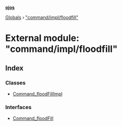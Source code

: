 **[ojos](../README.md)**

[Globals](../README.md) › ["command/impl/floodfill"](_command_impl_floodfill_.md)

# External module: "command/impl/floodfill"

## Index

### Classes

* [Command_floodFillImpl](../classes/_command_impl_floodfill_.command_floodfillimpl.md)

### Interfaces

* [Command_floodFill](../interfaces/_command_impl_floodfill_.command_floodfill.md)